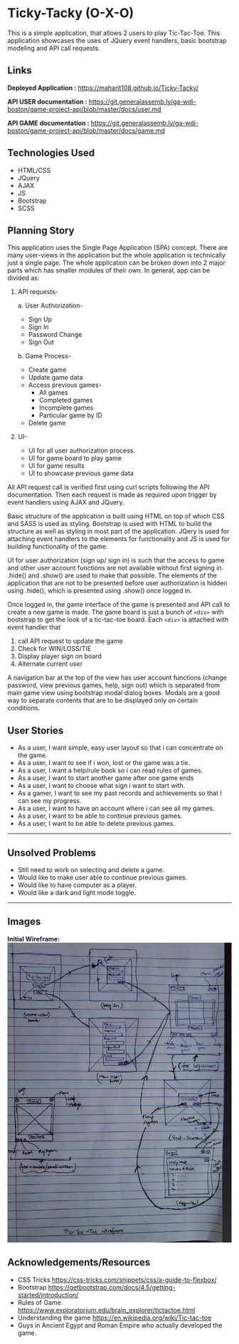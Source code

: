 
# Ticky-Tacky (O-X-O)

This is a simple application, that allows 2 users to play Tic-Tac-Toe. This application showcases the uses of JQuery event handlers, basic bootstrap modeling and API call requests.

## Links
**Deployed Application :** <https://maharit108.github.io/Ticky-Tacky/>

**API USER documentation :** <https://git.generalassemb.ly/ga-wdi-boston/game-project-api/blob/master/docs/user.md>

**API GAME documentation :** <https://git.generalassemb.ly/ga-wdi-boston/game-project-api/blob/master/docs/game.md>


## Technologies Used
- HTML/CSS
- JQuery
- AJAX
- JS
- Bootstrap
- SCSS

## Planning Story
This application uses the Single Page Application (SPA) concept. There are many user-views in the application but the whole application is technically just a single page. The whole application can be broken down into 2 major parts which has smaller modules of their own. In general, app can be divided as:

1. API requests-

	  a. User Authorization-
	  - Sign Up
	  -  Sign In
	  - Password Change
	  - Sign Out

	b. Game Process-
	- Create game
	- Update game data
     - Access previous games-
       - All games
       - Completed games
        - Incomplete games
        - Particular game by ID
      - Delete game


3. UI-
	- UI for all user authorization process.
   - UI for game board to play game
   - UI for game results
   - UI to showcase previous game data



All API request call is verified first using curl scripts following the API documentation. Then each request is made as required upon trigger by event handlers using AJAX and JQuery.

Basic structure of the application is built using HTML on top of which CSS and SASS is used as styling. Bootstrap is used with HTML to build the structure as well as styling in most part of the application. JQery is used for attaching event handlers to the elements for functionality and JS is used for building functionality of the game.

UI for user authorization (sign up/ sign in) is such that the access to game and other user account functions are not available without first signing in. .hide() and .show() are used to make that possible. The elements of the application that are not to be presented before user authorization is hidden using .hide(), which is presented using .show() once logged in.

Once logged in, the game interface of the game is presented and API call to create a new game is made. The game board is just a bunch of `<div>` with bootstrap to get the look of a tic-tac-toe board. Each `<div>` is attached with event handler that
1. call API request to update the game
2. Check for WIN/LOSS/TIE
3. Display player sign on board
4. Alternate current user

A navigation bar at the top of the view has user account functions (change password, view previous games, help, sign out) which is separated from main game view using bootstrap modal dialog boxes. Modals are a good way to separate contents that are to be displayed only on certain conditions.


## User Stories
- As a user, I want simple, easy user layout so that i can concentrate on the game.
- As a user, I want to see if i won, lost or the game was a tie.
- As a user, I want a help/rule book so i can read rules of games.
- As a user, I want to start another game after one game ends
- As a user, I want to choose what sign i want to start with.
- As a gamer, I want to see my past records and achievements so that I can see my progress.
- As a user, I want to have an account where i can see all my games.
- As a user, I want to be able to continue previous games.
- As a user, I want to be able to delete previous games.
___
## Unsolved Problems
- Still need to work on selecting and delete a game.
- Would like to make user able to continue previous games.
- Would like to have computer as a player.
- Would like a dark and light mode toggle.
___
## Images

**Initial Wireframe:**![Wireframe](./public/20200824_192016.jpg)

## Acknowledgements/Resources

- CSS Tricks <https://css-tricks.com/snippets/css/a-guide-to-flexbox/>
- Bootstrap <https://getbootstrap.com/docs/4.5/getting-started/introduction/>
- Rules of Game <https://www.exploratorium.edu/brain_explorer/tictactoe.html>
- Understanding the game <https://en.wikipedia.org/wiki/Tic-tac-toe>
- Guys in Ancient Egypt and Roman Empire who actually developed the game.

